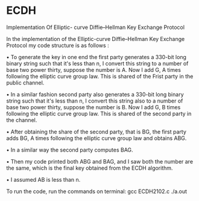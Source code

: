 # ECDH
Implementation Of Elliptic- curve Diffie–Hellman Key Exchange Protocol

In the implementation of the Elliptic-curve Diffie–Hellman Key Exchange
Protocol my code structure is as follows :

• To generate the key in one end the first party generates a 330-bit long
binary string such that it's less than n, I convert this string to a number of
base two power thirty, suppose the number is A. Now I add G, A times
following the elliptic curve group law. This is shared of the Frist party in
the public channel.

• In a similar fashion second party also generates a 330-bit long binary string
such that it's less than n, I convert this string also to a number of base two
power thirty, suppose the number is B. Now I add G, B times following the
elliptic curve group law. This is shared of the second party in the channel.

• After obtaining the share of the second party, that is BG, the first party adds
BG, A times following the elliptic curve group law and obtains ABG.

• In a similar way the second party computes BAG.

• Then my code printed both ABG and BAG, and I saw both the number are
the same, which is the final key obtained from the ECDH algorithm.

• I assumed AB is less than n.



To run the code, run the commands on terminal: gcc ECDH2102.c ./a.out
